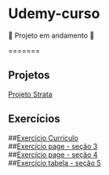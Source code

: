 # Udemy-curso
 
 🚧 Projeto em andamento 🚧
 
=======
 <div> 
    <h2>Projetos</h2>
        <a href="./Seções/Seção__8/Projeto_Strata/projeto_strata.html">Projeto Strata</a>
 </div>
 
<div>
    <h2>Exercícios</h2>
##<a href="https://jeffersondeab.github.io/Udemy-curso/Se%C3%A7%C3%B5es/Se%C3%A7%C3%A3o__2/curr%C3%ADculo_exerc%C3%ADcio/index.html">Exercício Currículo</a><br>
##<a href="https://jeffersondeab.github.io/Udemy-curso/Se%C3%A7%C3%B5es/Se%C3%A7%C3%A3o__3/exerc%C3%ADcio/exerc%C3%ADcio.html">Exercício page - seção 3</a><br>
##<a href="https://jeffersondeab.github.io/Udemy-curso/Se%C3%A7%C3%B5es/Se%C3%A7%C3%A3o__4/exerc%C3%ADcio/exerc%C3%ADcio.html">Exercício page - seção 4</a><br>
##<a href="https://jeffersondeab.github.io/Udemy-curso/Se%C3%A7%C3%B5es/se%C3%A7%C3%A3o__5/exerc%C3%ADcio/tabela.html">Exercício tabela - seção 5</a

</div>




